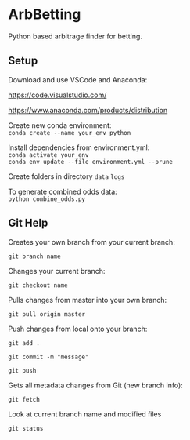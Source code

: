 # ArbBetting

Python based arbitrage finder for betting.

## Setup

Download and use VSCode and Anaconda:

https://code.visualstudio.com/

https://www.anaconda.com/products/distribution

Create new conda environment:  
`conda create --name your_env python`

Install dependencies from environment.yml:  
`conda activate your_env`  
`conda env update --file environment.yml --prune`

Create folders in directory
`data`
`logs`

To generate combined odds data:  
`python combine_odds.py`


## Git Help

Creates your own branch from your current branch:

`git branch name`


Changes your current branch:

`git checkout name`

Pulls changes from master into your own branch:

`git pull origin master`

Push changes from local onto your branch:

`git add .`

`git commit -m "message"`

`git push`

Gets all metadata changes from Git (new branch info):

`git fetch`

Look at current branch name and modified files

`git status`